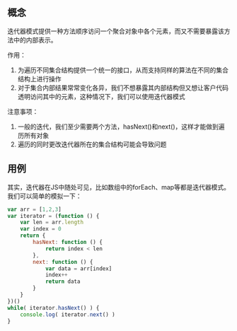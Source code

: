 ## 概念

迭代器模式提供一种方法顺序访问一个聚合对象中各个元素，而又不需要暴露该方法中的内部表示。

作用：

1. 为遍历不同集合结构提供一个统一的接口，从而支持同样的算法在不同的集合结构上进行操作
2. 对于集合内部结果常常变化各异，我们不想暴露其内部结构但又想让客户代码透明访问其中的元素，这种情况下，我们可以使用迭代器模式

注意事项：

1. 一般的迭代，我们至少需要两个方法，hasNext()和next()，这样才能做到遍历所有对象
2. 遍历的同时更改迭代器所在的集合结构可能会导致问题



## 用例

其实，迭代器在JS中随处可见，比如数组中的forEach、map等都是迭代器模式。我们可以简单的模拟一下：

```javascript
var arr = [1,2,3]
var iterator = (function () {
    var len = arr.length
    var index = 0
    return {
        hasNext: function () {
            return index < len
        },
        next: function () {
            var data = arr[index]
            index++
            return data
        }
    }
})()
while( iterator.hasNext() ) {
    console.log( iterator.next() )
}
```

